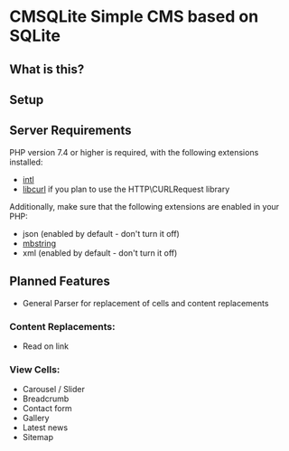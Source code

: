 # CMSQLite Simple CMS based on SQLite

## What is this?

## Setup

## Server Requirements

PHP version 7.4 or higher is required, with the following extensions installed: 

- [intl](http://php.net/manual/en/intl.requirements.php)
- [libcurl](http://php.net/manual/en/curl.requirements.php) if you plan to use the HTTP\CURLRequest library

Additionally, make sure that the following extensions are enabled in your PHP:

- json (enabled by default - don't turn it off)
- [mbstring](http://php.net/manual/en/mbstring.installation.php)
- xml (enabled by default - don't turn it off)

## Planned Features
- General Parser for replacement of cells and content replacements
### Content Replacements:
- Read on link
### View Cells:
- Carousel / Slider
- Breadcrumb
- Contact form
- Gallery
- Latest news
- Sitemap